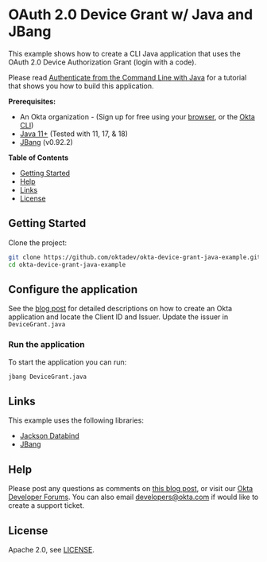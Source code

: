 # OAuth 2.0 Device Grant w/ Java and JBang

This example shows how to create a CLI Java application that uses the OAuth 2.0 Device Authorization Grant (login with a code).

Please read [Authenticate from the Command Line with Java][blog-url] for a tutorial that shows you how to build this application.

**Prerequisites:**
* An Okta organization - (Sign up for free using your [browser](https://developer.okta.com/signup/), or the [Okta CLI](https://cli.okta.com/))
* [Java 11+](https://adoptium.net/) (Tested with 11, 17, & 18)
* [JBang](https://www.jbang.dev/download/) (v0.92.2)

**Table of Contents**
* [Getting Started](#getting-started)
* [Help](#help)
* [Links](#links)
* [License](#license)

## Getting Started

Clone the project:

```bash
git clone https://github.com/oktadev/okta-device-grant-java-example.git
cd okta-device-grant-java-example
```

## Configure the application

See the [blog post][blog-url] for detailed descriptions on how to create an Okta application and locate the Client ID and Issuer.
Update the issuer in `DeviceGrant.java`

### Run the application

To start the application you can run:

```bash
jbang DeviceGrant.java
```

## Links

This example uses the following libraries:

* [Jackson Databind](https://github.com/FasterXML/jackson-databind)
* [JBang](https://www.jbang.dev/)

## Help

Please post any questions as comments on [this blog post][blog-url], or visit our [Okta Developer Forums](https://devforum.okta.com/). You can also email developers@okta.com if would like to create a support ticket.

## License

Apache 2.0, see [LICENSE](LICENSE).

[blog-url]: https://developer.okta.com/blog/2022/04/11/java-cli-device-grant
